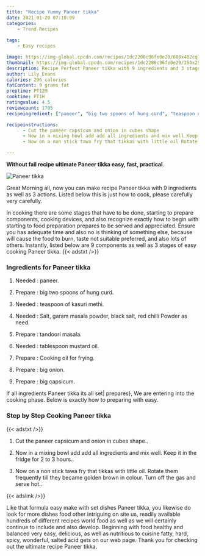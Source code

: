 ```yaml
---
title: "Recipe Yummy Paneer tikka"
date: 2021-01-20 07:10:09
categories:
    - Trend Recipes
    
tags:
    - Easy recipes

image: https://img-global.cpcdn.com/recipes/1dc2208c96fe0e29/680x482cq70/paneer-tikka-recipe-main-photo.jpg
thumbnail: https://img-global.cpcdn.com/recipes/1dc2208c96fe0e29/350x250cq70/paneer-tikka-recipe-main-photo.jpg
description: Recipe Perfect Paneer tikka with 9 ingredients and 3 stages of easy cooking.
author: Lily Evans
calories: 296 calories
fatContent: 9 grams fat
preptime: PT12M
cooktime: PT1H
ratingvalue: 4.5
reviewcount: 1705
recipeingredient: ["paneer", "big two spoons of hung curd", "teaspoon of kasuri methi", "Salt garam masala powder black salt red chilli Powder as need", "tandoori masala", "tablespoon mustard oil", "Cooking oil for frying", "big onion", "big capsicum"]

recipeinstructions: 
      - Cut the paneer capsicum and onion in cubes shape 
      - Now in a mixing bowl add add all ingredients and mix well Keep it in the fridge for 2 to 3 hours 
      - Now on a non stick tawa fry that tikkas with little oil Rotate them frequently till they became golden brown in colour Turn off the gas and serve hot

---
```




**Without fail recipe ultimate Paneer tikka easy, fast, practical**. 


![Paneer tikka](https://img-global.cpcdn.com/recipes/1dc2208c96fe0e29/680x482cq70/paneer-tikka-recipe-main-photo.jpg "Paneer tikka")




Great Morning all, now you can make recipe Paneer tikka with 9 ingredients as well as 3 actions. Listed below this is just how to cook, please carefully very carefully.

In cooking there are some stages that have to be done, starting to prepare components, cooking devices, and also recognize exactly how to begin with starting to food preparation prepares to be served and appreciated. Ensure you has adequate time and also no is thinking of something else, because will cause the food to burn, taste not suitable preferred, and also lots of others. Instantly, listed below are 9 components as well as 3 stages of easy cooking Paneer tikka.
{{< adstxt />}}

### Ingredients for Paneer tikka


1. Needed  : paneer.

1. Prepare  : big two spoons of hung curd.

1. Needed  : teaspoon of kasuri methi.

1. Needed  : Salt, garam masala powder, black salt, red chilli Powder as need.

1. Prepare  : tandoori masala.

1. Needed  : tablespoon mustard oil.

1. Prepare  : Cooking oil for frying.

1. Prepare  : big onion.

1. Prepare  : big capsicum.



If all ingredients Paneer tikka its all set| prepares}, We are entering into the cooking phase. Below is exactly how to preparing with easy.

### Step by Step Cooking Paneer tikka

{{< adstxt />}}


1. Cut the paneer capsicum and onion in cubes shape..



1. Now in a mixing bowl add add all ingredients and mix well. Keep it in the fridge for 2 to 3 hours..



1. Now on a non stick tawa fry that tikkas with little oil. Rotate them frequently till they became golden brown in colour. Turn off the gas and serve hot..





{{< adslink />}}

Like that formula easy make with set dishes Paneer tikka, you likewise do look for more dishes food other intriguing on site us, readily available hundreds of different recipes world food as well as we will certainly continue to include and also develop. Beginning with food healthy and balanced very easy, delicious, as well as nutritious to cuisine fatty, hard, spicy, wonderful, salted acid gets on our web page. Thank you for checking out the ultimate recipe Paneer tikka.
